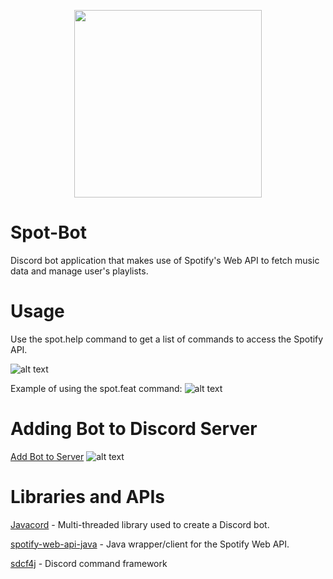 <p align="center">
  <img width="300" height="300" src="https://user-images.githubusercontent.com/18038318/32081399-2c9c8c6a-ba83-11e7-91f2-477ba57de7d2.png">
</p>

# Spot-Bot
Discord bot application that makes use of Spotify's Web API to fetch music data and manage user's playlists. 

# Usage
Use the spot.help command to get a list of commands to access the Spotify API.

![alt text](https://user-images.githubusercontent.com/18038318/32081156-ae32435c-ba81-11e7-8a35-368e3466e331.PNG)

Example of using the spot.feat command:
![alt text](https://user-images.githubusercontent.com/18038318/32081158-b1780da8-ba81-11e7-89a6-b317d77bd4dc.PNG)

# Adding Bot to Discord Server
[Add Bot to Server](https://discordapp.com/oauth2/authorize?client_id=367770877791830037&scope=bot&permissions=0)
![alt text](https://user-images.githubusercontent.com/18038318/32082205-0c1e9230-ba88-11e7-8da5-717f54cd2323.png)

# Libraries and APIs
[Javacord](https://github.com/BtoBastian/Javacord) - Multi-threaded library used to create a Discord bot.

[spotify-web-api-java](https://github.com/thelinmichael/spotify-web-api-java) - Java wrapper/client for the Spotify Web API.

[sdcf4j](https://github.com/BtoBastian/sdcf4j) - Discord command framework 
